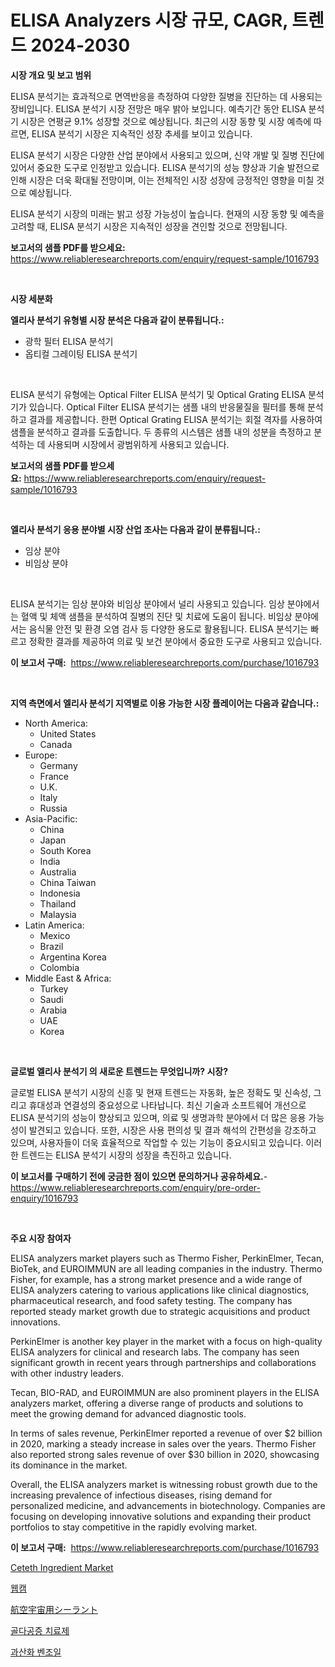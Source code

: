 <p><h1>ELISA Analyzers 시장 규모, CAGR, 트렌드 2024-2030</h1></p><p><strong>시장 개요 및 보고 범위</strong></p>
<p><p>ELISA 분석기는 효과적으로 면역반응을 측정하여 다양한 질병을 진단하는 데 사용되는 장비입니다. ELISA 분석기 시장 전망은 매우 밝아 보입니다. 예측기간 동안 ELISA 분석기 시장은 연평균 9.1% 성장할 것으로 예상됩니다. 최근의 시장 동향 및 시장 예측에 따르면, ELISA 분석기 시장은 지속적인 성장 추세를 보이고 있습니다.</p><p>ELISA 분석기 시장은 다양한 산업 분야에서 사용되고 있으며, 신약 개발 및 질병 진단에 있어서 중요한 도구로 인정받고 있습니다. ELISA 분석기의 성능 향상과 기술 발전으로 인해 시장은 더욱 확대될 전망이며, 이는 전체적인 시장 성장에 긍정적인 영향을 미칠 것으로 예상됩니다.</p><p>ELISA 분석기 시장의 미래는 밝고 성장 가능성이 높습니다. 현재의 시장 동향 및 예측을 고려할 때, ELISA 분석기 시장은 지속적인 성장을 견인할 것으로 전망됩니다.</p></p>
<p><strong>보고서의 샘플 PDF를 받으세요:</strong> <a href="https://www.reliableresearchreports.com/enquiry/request-sample/1016793">https://www.reliableresearchreports.com/enquiry/request-sample/1016793</a></p>
<p>&nbsp;</p>
<p><strong>시장 세분화</strong></p>
<p><strong>엘리사 분석기 유형별 시장 분석은 다음과 같이 분류됩니다.:</strong></p>
<p><ul><li>광학 필터 ELISA 분석기</li><li>옵티컬 그레이팅 ELISA 분석기</li></ul></p>
<p>&nbsp;</p>
<p><p>ELISA 분석기 유형에는 Optical Filter ELISA 분석기 및 Optical Grating ELISA 분석기가 있습니다. Optical Filter ELISA 분석기는 샘플 내의 반응물질을 필터를 통해 분석하고 결과를 제공합니다. 한편 Optical Grating ELISA 분석기는 회절 격자를 사용하여 샘플을 분석하고 결과를 도출합니다. 두 종류의 시스템은 샘플 내의 성분을 측정하고 분석하는 데 사용되며 시장에서 광범위하게 사용되고 있습니다.</p></p>
<p><strong>보고서의 샘플 PDF를 받으세요:</strong>&nbsp;<a href="https://www.reliableresearchreports.com/enquiry/request-sample/1016793">https://www.reliableresearchreports.com/enquiry/request-sample/1016793</a></p>
<p>&nbsp;</p>
<p><strong> 엘리사 분석기 응용 분야별 시장 산업 조사는 다음과 같이 분류됩니다.:</strong></p>
<p><ul><li>임상 분야</li><li>비임상 분야</li></ul></p>
<p>&nbsp;</p>
<p><p>ELISA 분석기는 임상 분야와 비임상 분야에서 널리 사용되고 있습니다. 임상 분야에서는 혈액 및 체액 샘플을 분석하여 질병의 진단 및 치료에 도움이 됩니다. 비임상 분야에서는 음식물 안전 및 환경 오염 검사 등 다양한 용도로 활용됩니다. ELISA 분석기는 빠르고 정확한 결과를 제공하여 의료 및 보건 분야에서 중요한 도구로 사용되고 있습니다.</p></p>
<p><strong>이 보고서 구매:</strong>&nbsp; <a href="https://www.reliableresearchreports.com/purchase/1016793">https://www.reliableresearchreports.com/purchase/1016793</a></p>
<p>&nbsp;</p>
<p><strong>지역 측면에서 엘리사 분석기 지역별로 이용 가능한 시장 플레이어는 다음과 같습니다.:</strong></p>
<p><ul>
    <li>
        North America:
        <ul>
            <li>United States</li>
            <li>Canada</li>
        </ul>
    </li>
    <li>
        Europe:
        <ul>
            <li>Germany</li>
            <li>France</li>
            <li>U.K.</li>
            <li>Italy</li>
            <li>Russia</li>
        </ul>
    </li>
    <li>
        Asia-Pacific:
        <ul>
            <li>China</li>
            <li>Japan</li>
            <li>South Korea</li>
            <li>India</li>
            <li>Australia</li>
            <li>China Taiwan</li>
            <li>Indonesia</li>
            <li>Thailand</li>
            <li>Malaysia</li>
        </ul>
    </li>
    <li>
        Latin America:
        <ul>
            <li>Mexico</li>
            <li>Brazil</li>
            <li>Argentina Korea</li>
            <li>Colombia</li>
        </ul>
    </li>
    <li>
        Middle East & Africa:
        <ul>
            <li>Turkey</li>
            <li>Saudi</li>
            <li>Arabia</li>
            <li>UAE</li>
            <li>Korea</li>
        </ul>
    </li>
    </ul></p>
<p>&nbsp;</p>
<p><strong>글로벌 엘리사 분석기 의 새로운 트렌드는 무엇입니까? 시장?</strong></p>
<p><p>글로벌 ELISA 분석기 시장의 신흥 및 현재 트렌드는 자동화, 높은 정확도 및 신속성, 그리고 휴대성과 연결성의 중요성으로 나타납니다. 최신 기술과 소프트웨어 개선으로 ELISA 분석기의 성능이 향상되고 있으며, 의료 및 생명과학 분야에서 더 많은 응용 가능성이 발견되고 있습니다. 또한, 시장은 사용 편의성 및 결과 해석의 간편성을 강조하고 있으며, 사용자들이 더욱 효율적으로 작업할 수 있는 기능이 중요시되고 있습니다. 이러한 트렌드는 ELISA 분석기 시장의 성장을 촉진하고 있습니다.</p></p>
<p><strong>이 보고서를 구매하기 전에 궁금한 점이 있으면 문의하거나 공유하세요.</strong>- <a href="https://www.reliableresearchreports.com/enquiry/pre-order-enquiry/1016793">https://www.reliableresearchreports.com/enquiry/pre-order-enquiry/1016793</a></p>
<p>&nbsp;</p>
<p><strong>주요 시장 참여자</strong></p>
<p><p>ELISA analyzers market players such as Thermo Fisher, PerkinElmer, Tecan, BioTek, and EUROIMMUN are all leading companies in the industry. Thermo Fisher, for example, has a strong market presence and a wide range of ELISA analyzers catering to various applications like clinical diagnostics, pharmaceutical research, and food safety testing. The company has reported steady market growth due to strategic acquisitions and product innovations.</p><p>PerkinElmer is another key player in the market with a focus on high-quality ELISA analyzers for clinical and research labs. The company has seen significant growth in recent years through partnerships and collaborations with other industry leaders.</p><p>Tecan, BIO-RAD, and EUROIMMUN are also prominent players in the ELISA analyzers market, offering a diverse range of products and solutions to meet the growing demand for advanced diagnostic tools.</p><p>In terms of sales revenue, PerkinElmer reported a revenue of over $2 billion in 2020, marking a steady increase in sales over the years. Thermo Fisher also reported strong sales revenue of over $30 billion in 2020, showcasing its dominance in the market.</p><p>Overall, the ELISA analyzers market is witnessing robust growth due to the increasing prevalence of infectious diseases, rising demand for personalized medicine, and advancements in biotechnology. Companies are focusing on developing innovative solutions and expanding their product portfolios to stay competitive in the rapidly evolving market.</p></p>
<p><strong>이 보고서 구매:</strong>&nbsp;&nbsp;<a href="https://www.reliableresearchreports.com/purchase/1016793">https://www.reliableresearchreports.com/purchase/1016793</a></p>
<p><p><a href="https://view.publitas.com/reportprime-1/ceteth-ingredient-market-size-growth-and-forecast-from-2023-2030/">Ceteth Ingredient Market</a></p><p><a href="https://github.com/lzrvbyqzftro57/Market-Research-Report-List-1/blob/main/1095871188508.md">웹캠</a></p><p><a href="https://github.com/oqxogxyvqe90775/Market-Research-Report-List-1/blob/main/3510923188632.md">航空宇宙用シーラント</a></p><p><a href="https://github.com/vs019sa3m8x/Market-Research-Report-List-1/blob/main/3909914188509.md">골다공증 치료제</a></p><p><a href="https://medium.com/@trimekaschubertn3/%EB%B2%A4%EC%A1%B0%EC%9D%BC%ED%94%84%EB%A1%9C%ED%95%84%EC%82%B0%ED%99%94%EB%AC%BC-%EC%8B%9C%EC%9E%A5-%EA%B7%9C%EB%AA%A8-%EC%8B%9C%EC%9E%A5-%EC%A0%84%EB%A7%9D-%EB%B0%8F-%EC%8B%9C%EC%9E%A5-%EC%98%88%EC%B8%A1-2024%EB%85%84%EB%B6%80%ED%84%B0-2031%EB%85%84-455870f3a910">과산화 벤조일</a></p></p>
